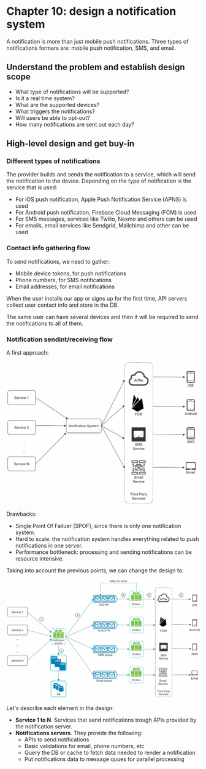 # Chapter 10: design a notification system

A notification is more than just mobile push notifications. Three types of notifications formars are: mobile push notification, SMS, and email.

## Understand the problem and establish design scope

- What type of notifications will be supported?
- Is it a real time system?
- What are the supported devices?
- What triggers the notifications?
- Will users be able to opt-out?
- How many notifications are sent out each day?

## High-level design and get buy-in

### Different types of notifications

The provider builds and sends the notification to a service, which will send the notification to the device. Depending on the type of notification is the service that is used:

- For iOS push notification, Apple Push Notification Service (APNS) is used
- For Android push notification, Firebase Cloud Messaging (FCM) is used
- For SMS messages, services like Twilio, Nexmo and others can be used
- For emails, email services like Sendgrid, Mailchimp and other can be used

### Contact info gathering flow

To send notifications, we need to gather:

- Mobile device tokens, for push notifications
- Phone numbers, for SMS notifications
- Email addresses, for email notifications

When the user installs our app or signs up for the first time, API servers collect user contact info and store in the DB.

The same user can have several devices and then it will be required to send the notifications to all of them.

### Notification sendint/receiving flow

A first approach:

![hash_ring](../../images/first_approach_design_notification_system.png)

Drawbacks:

- Single Point Of Failuer (SPOF), since there is only one notification system.
- Hard to scale: the notification system handles everything related to push notifications in one server.
- Performance bottleneck: processing and sending notifications can be resource intensive.

Taking into account the previous points, we can change the design to:

![hash_ring](../../images/second_approach_design_notification_system.png)

Let's describe each element in the design:

- **Service 1 to N**. Services that send notifications trough APIs provided by the notification server.
- **Notifications servers**. They provide the following:
   - APIs to send notifications
   - Basic validations for email, phone numbers, etc
   - Query the DB or cache to fetch data needed to render a notification
   - Put notifications data to message quues for parallel processing


